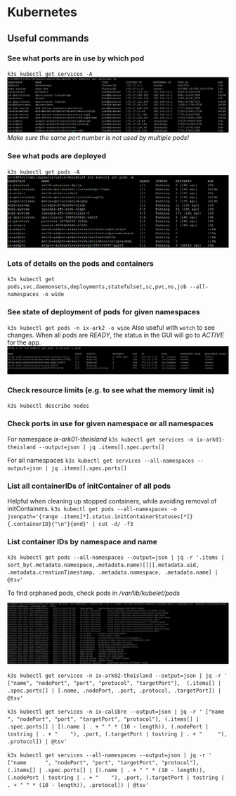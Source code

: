 # Kubernetes

## Useful commands

### See what ports are in use by which pod
`k3s kubectl get services -A`
![Kubernetes ports](./images/ark_k3s_ports.png "Kubernetes ports in use")
_Make sure the same port number is not used by multiple pods!_

### See what pods are deployed
`k3s kubectl get pods -A`
![Kubernetes pods](./images/ark_k3s_pods.png "Kubernetes deployed pods")

### Lots of details on the pods and containers
`k3s kubectl get pods,svc,daemonsets,deployments,statefulset,sc,pvc,ns,job --all-namespaces -o wide`

### See state of deployment of pods for given namespaces
`k3s kubectl get pods -n ix-ark2 -o wide`
Also useful with `watch` to see changes. 
When all pods are _READY_, the status in the GUI will go to _ACTIVE_ for the app.
![Kubernetes pods status](./images/ark_k3s_pods_status.png "Kubernetes pods status for namespace")

### Check resource limits (e.g. to see what the memory limit is)
`k3s kubectl describe nodes`

### Check ports in use for given namespace or all namespaces

For namespace _ix-ark01-theisland_
`k3s kubectl get services -n ix-ark01-theisland --output=json | jq .items[].spec.ports[]`

For all namespaces
`k3s kubectl get services --all-namespaces --output=json | jq .items[].spec.ports[]`

### List all containerIDs of initContainer of all pods
Helpful when cleaning up stopped containers, while avoiding removal of initContainers.
`k3s kubectl get pods --all-namespaces -o jsonpath='{range .items[*].status.initContainerStatuses[*]}{.containerID}{"\n"}{end}' | cut -d/ -f3`

### List container IDs by namespace and name

`k3s kubectl get pods --all-namespaces --output=json | jq -r '.items | sort_by(.metadata.namespace,.metadata.name)[]|[.metadata.uid, .metadata.creationTimestamp, .metadata.namespace, .metadata.name] | @tsv'`

To find orphaned pods, check pods in _/var/lib/kubelet/pods_

![Kubernetes pods list](./images/ark_k3s_ids.png "Kubernetes pods list for namespace")


`k3s kubectl get services -n ix-ark02-theisland --output=json | jq -r ' ["name", "nodePort", "port", "protocol", "targetPort"],  (.items[] | .spec.ports[] | [.name, .nodePort, .port, .protocol, .targetPort]) | @tsv'`


`k3s kubectl get services -n ix-calibre --output=json | jq -r ' ["name      ", "nodePort", "port", "targetPort", "protocol"], (.items[] | .spec.ports[] | [(.name | . + " " * (10 - length)), (.nodePort | tostring | . + "    "), .port, (.targetPort | tostring | . + "     "), .protocol]) | @tsv'`

`k3s kubectl get services --all-namespaces --output=json | jq -r ' ["name      ", "nodePort", "port", "targetPort", "protocol"], (.items[] | .spec.ports[] | [(.name | . + " " * (10 - length)), (.nodePort | tostring | . + "    "), .port, (.targetPort | tostring | . + " " * (10 - length)), .protocol]) | @tsv' `


